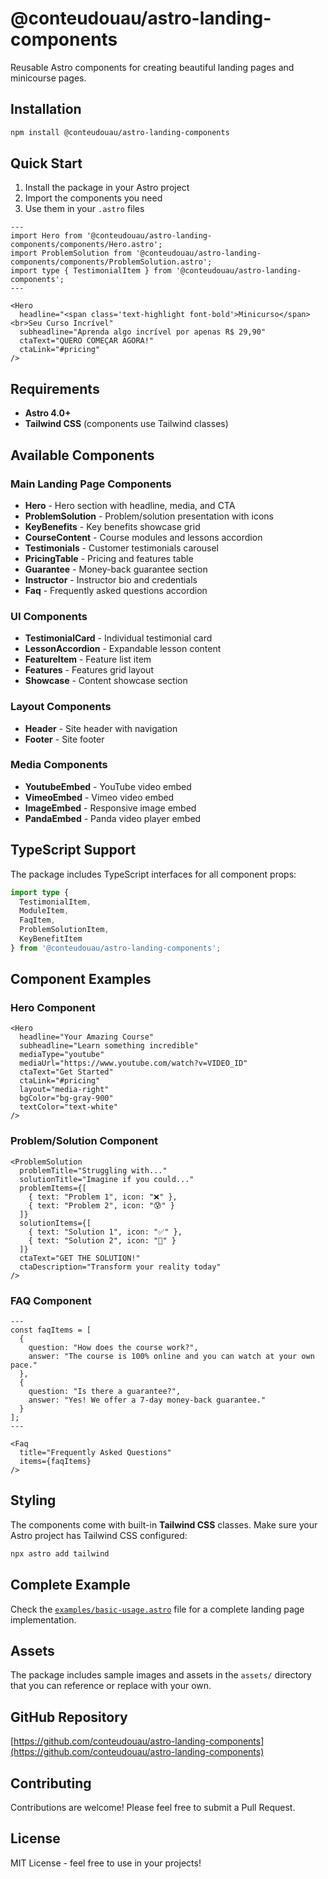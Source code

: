 # @conteudouau/astro-landing-components

Reusable Astro components for creating beautiful landing pages and minicourse pages.

## Installation

```bash
npm install @conteudouau/astro-landing-components
```

## Quick Start

1. Install the package in your Astro project
2. Import the components you need
3. Use them in your `.astro` files

```astro
---
import Hero from '@conteudouau/astro-landing-components/components/Hero.astro';
import ProblemSolution from '@conteudouau/astro-landing-components/components/ProblemSolution.astro';
import type { TestimonialItem } from '@conteudouau/astro-landing-components';
---

<Hero
  headline="<span class='text-highlight font-bold'>Minicurso</span><br>Seu Curso Incrível"
  subheadline="Aprenda algo incrível por apenas R$ 29,90"
  ctaText="QUERO COMEÇAR AGORA!"
  ctaLink="#pricing"
/>
```

## Requirements

- **Astro 4.0+**
- **Tailwind CSS** (components use Tailwind classes)

## Available Components

### Main Landing Page Components
- **Hero** - Hero section with headline, media, and CTA
- **ProblemSolution** - Problem/solution presentation with icons
- **KeyBenefits** - Key benefits showcase grid
- **CourseContent** - Course modules and lessons accordion
- **Testimonials** - Customer testimonials carousel
- **PricingTable** - Pricing and features table
- **Guarantee** - Money-back guarantee section
- **Instructor** - Instructor bio and credentials
- **Faq** - Frequently asked questions accordion

### UI Components
- **TestimonialCard** - Individual testimonial card
- **LessonAccordion** - Expandable lesson content
- **FeatureItem** - Feature list item
- **Features** - Features grid layout
- **Showcase** - Content showcase section

### Layout Components
- **Header** - Site header with navigation
- **Footer** - Site footer

### Media Components
- **YoutubeEmbed** - YouTube video embed
- **VimeoEmbed** - Vimeo video embed
- **ImageEmbed** - Responsive image embed
- **PandaEmbed** - Panda video player embed

## TypeScript Support

The package includes TypeScript interfaces for all component props:

```typescript
import type { 
  TestimonialItem, 
  ModuleItem, 
  FaqItem,
  ProblemSolutionItem,
  KeyBenefitItem 
} from '@conteudouau/astro-landing-components';
```

## Component Examples

### Hero Component
```astro
<Hero
  headline="Your Amazing Course"
  subheadline="Learn something incredible"
  mediaType="youtube"
  mediaUrl="https://www.youtube.com/watch?v=VIDEO_ID"
  ctaText="Get Started"
  ctaLink="#pricing"
  layout="media-right"
  bgColor="bg-gray-900"
  textColor="text-white"
/>
```

### Problem/Solution Component
```astro
<ProblemSolution
  problemTitle="Struggling with..."
  solutionTitle="Imagine if you could..."
  problemItems={[
    { text: "Problem 1", icon: "❌" },
    { text: "Problem 2", icon: "😰" }
  ]}
  solutionItems={[
    { text: "Solution 1", icon: "✅" },
    { text: "Solution 2", icon: "🚀" }
  ]}
  ctaText="GET THE SOLUTION!"
  ctaDescription="Transform your reality today"
/>
```

### FAQ Component
```astro
---
const faqItems = [
  {
    question: "How does the course work?",
    answer: "The course is 100% online and you can watch at your own pace."
  },
  {
    question: "Is there a guarantee?",
    answer: "Yes! We offer a 7-day money-back guarantee."
  }
];
---

<Faq
  title="Frequently Asked Questions"
  items={faqItems}
/>
```

## Styling

The components come with built-in **Tailwind CSS** classes. Make sure your Astro project has Tailwind CSS configured:

```bash
npx astro add tailwind
```

## Complete Example

Check the [`examples/basic-usage.astro`](./examples/basic-usage.astro) file for a complete landing page implementation.

## Assets

The package includes sample images and assets in the `assets/` directory that you can reference or replace with your own.

## GitHub Repository

[https://github.com/conteudouau/astro-landing-components](https://github.com/conteudouau/astro-landing-components)

## Contributing

Contributions are welcome! Please feel free to submit a Pull Request.

## License

MIT License - feel free to use in your projects!
